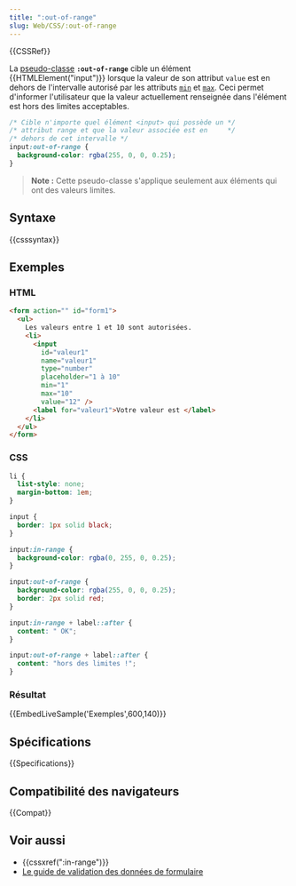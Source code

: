 ```yaml
---
title: ":out-of-range"
slug: Web/CSS/:out-of-range
---
```


{{CSSRef}}

La [pseudo-classe](/fr/docs/Web/CSS/Pseudo-classes) **`:out-of-range`** cible un élément {{HTMLElement("input")}} lorsque la valeur de son attribut `value` est en dehors de l'intervalle autorisé par les attributs [`min`](/fr/docs/Web/HTML/Element/input#min) et [`max`](/fr/docs/Web/HTML/Element/input#max). Ceci permet d'informer l'utilisateur que la valeur actuellement renseignée dans l'élément est hors des limites acceptables.

```css
/* Cible n'importe quel élément <input> qui possède un */
/* attribut range et que la valeur associée est en     */
/* dehors de cet intervalle */
input:out-of-range {
  background-color: rgba(255, 0, 0, 0.25);
}
```

> **Note :** Cette pseudo-classe s'applique seulement aux éléments qui ont des valeurs limites.

## Syntaxe

{{csssyntax}}

## Exemples

### HTML

```html
<form action="" id="form1">
  <ul>
    Les valeurs entre 1 et 10 sont autorisées.
    <li>
      <input
        id="valeur1"
        name="valeur1"
        type="number"
        placeholder="1 à 10"
        min="1"
        max="10"
        value="12" />
      <label for="valeur1">Votre valeur est </label>
    </li>
  </ul>
</form>
```

### CSS

```css
li {
  list-style: none;
  margin-bottom: 1em;
}

input {
  border: 1px solid black;
}

input:in-range {
  background-color: rgba(0, 255, 0, 0.25);
}

input:out-of-range {
  background-color: rgba(255, 0, 0, 0.25);
  border: 2px solid red;
}

input:in-range + label::after {
  content: " OK";
}

input:out-of-range + label::after {
  content: "hors des limites !";
}
```

### Résultat

{{EmbedLiveSample('Exemples',600,140)}}

## Spécifications

{{Specifications}}

## Compatibilité des navigateurs

{{Compat}}

## Voir aussi

- {{cssxref(":in-range")}}
- [Le guide de validation des données de formulaire](/fr/docs/Learn/Forms/Form_validation)
